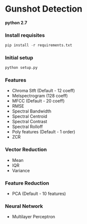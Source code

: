 # Gunshot Detection

#### python 2.7

### Install requisites

```python
pip install -r requirements.txt

```

### Initial setup

```python
python setup.py

```

### Features
- Chroma Stft (Default - 12 coeff)
- Melspectrogram (128 coeff)
- MFCC (Default - 20 coeff)
- RMSE
- Spectral Bandwidth
- Spectral Centroid
- Spectral Contrast
- Spectral Rolloff
- Poly features (Default - 1 order)
- ZCR

### Vector Reduction
- Mean
- IQR
- Variance

### Feature Reduction
- PCA (Default - 10 features)

### Neural Network
- Multilayer Perceptron